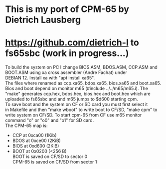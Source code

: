 # This is my port of CPM-65 by Dietrich Lausberg  
# https://github.com/dietrich-l to fs65sbc (work in progress...)  

To build the system on PC I change BIOS.ASM, BDOS.ASM, CCP.ASM and  
BOOT.ASM using xa cross assembler (Andre Fachat) under    
DEBIAN 12. Install xa with "apt install xa65".  
The files where renamed as ccp.xa65, bdos.xa65, bios.xa65 and boot.xa65.  
Bios and boot depend on monitor m65 (#include ../../m65/m65.i). The  
"make" generates ccp.hex, bdos.hex, bios.hex and boot.hex which are  
uploaded to fs65sbc and and m65 jumps to $d600 starting cpm.  
To save boot and the system on CF or SD card you must first select it  
in Makefile and then "make wboot" to write boot to CF/SD, "make cpm" to  
write system on CF/SD. To start cpm-65 from CF use m65 monitor  
command "o" or "o0" and "o1" for SD card.  
The CPM-65 map is:  
- CCP  at 0xca00 (1Kib)  
- BDOS at 0xce00 (2KiB)  
- BIOS at 0xd600 (2KiB)  
- BOOT at 0x0200 (<256 B)  
BOOT is saved on CF/SD to sector 0  
CPM-65 is saved on CF/SD from sector 1  

